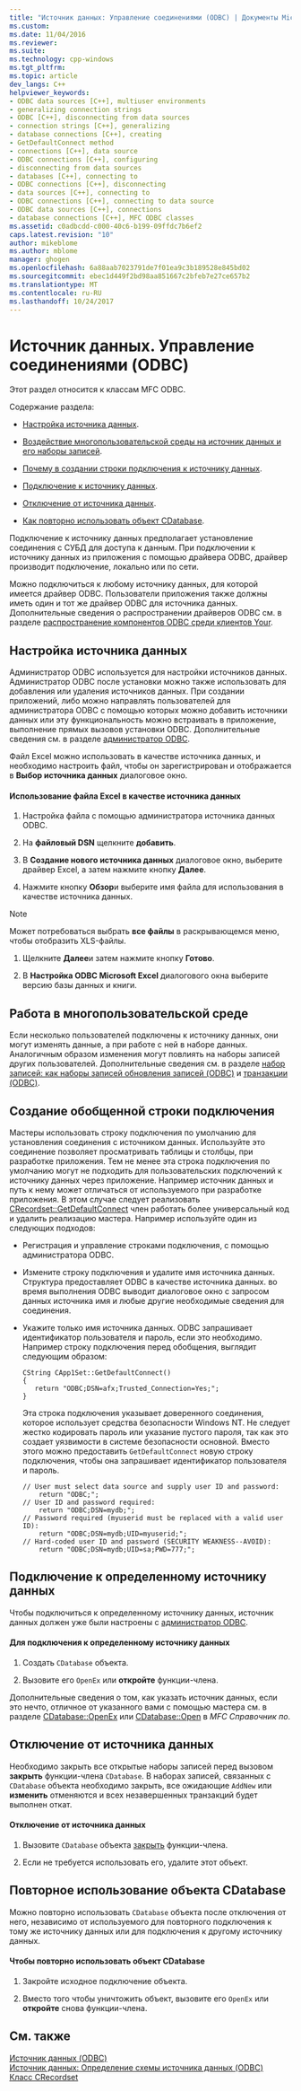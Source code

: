 ```yaml
---
title: "Источник данных: Управление соединениями (ODBC) | Документы Microsoft"
ms.custom: 
ms.date: 11/04/2016
ms.reviewer: 
ms.suite: 
ms.technology: cpp-windows
ms.tgt_pltfrm: 
ms.topic: article
dev_langs: C++
helpviewer_keywords:
- ODBC data sources [C++], multiuser environments
- generalizing connection strings
- ODBC [C++], disconnecting from data sources
- connection strings [C++], generalizing
- database connections [C++], creating
- GetDefaultConnect method
- connections [C++], data source
- ODBC connections [C++], configuring
- disconnecting from data sources
- databases [C++], connecting to
- ODBC connections [C++], disconnecting
- data sources [C++], connecting to
- ODBC connections [C++], connecting to data source
- ODBC data sources [C++], connections
- database connections [C++], MFC ODBC classes
ms.assetid: c0adbcdd-c000-40c6-b199-09ffdc7b6ef2
caps.latest.revision: "10"
author: mikeblome
ms.author: mblome
manager: ghogen
ms.openlocfilehash: 6a88aab7023791de7f01ea9c3b189528e845bd02
ms.sourcegitcommit: ebec1d449f2bd98aa851667c2bfeb7e27ce657b2
ms.translationtype: MT
ms.contentlocale: ru-RU
ms.lasthandoff: 10/24/2017
---
```

# <a name="data-source-managing-connections-odbc"></a>Источник данных. Управление соединениями (ODBC)
Этот раздел относится к классам MFC ODBC.  
  
 Содержание раздела:  
  
-   [Настройка источника данных](#_core_configuring_a_data_source).  
  
-   [Воздействие многопользовательской среды на источник данных и его наборы записей](#_core_working_in_a_multiuser_environment).  
  
-   [Почему в создании строки подключения к источнику данных](#_core_generalizing_the_connection_string).  
  
-   [Подключение к источнику данных](#_core_connecting_to_a_specific_data_source).  
  
-   [Отключение от источника данных](#_core_disconnecting_from_a_data_source).  
  
-   [Как повторно использовать объект CDatabase](#_core_reusing_a_cdatabase_object).  
  
 Подключение к источнику данных предполагает установление соединения с СУБД для доступа к данным. При подключении к источнику данных из приложения с помощью драйвера ODBC, драйвер производит подключение, локально или по сети.  
  
 Можно подключиться к любому источнику данных, для которой имеется драйвер ODBC. Пользователи приложения также должны иметь один и тот же драйвер ODBC для источника данных. Дополнительные сведения о распространении драйверов ODBC см. в разделе [распространение компонентов ODBC среди клиентов Your](../../data/odbc/redistributing-odbc-components-to-your-customers.md).  
  
##  <a name="_core_configuring_a_data_source"></a>Настройка источника данных  
 Администратор ODBC используется для настройки источников данных. Администратор ODBC после установки можно также использовать для добавления или удаления источников данных. При создании приложений, либо можно направлять пользователей для администратора ODBC с помощью которых можно добавить источники данных или эту функциональность можно встраивать в приложение, выполнение прямых вызовов установки ODBC. Дополнительные сведения см. в разделе [администратор ODBC](../../data/odbc/odbc-administrator.md).  
  
 Файл Excel можно использовать в качестве источника данных, и необходимо настроить файл, чтобы он зарегистрирован и отображается в **Выбор источника данных** диалоговое окно.  
  
#### <a name="to-use-an-excel-file-as-a-data-source"></a>Использование файла Excel в качестве источника данных  
  
1.  Настройка файла с помощью администратора источника данных ODBC.  
  
2.  На **файловый DSN** щелкните **добавить**.  
  
3.  В **Создание нового источника данных** диалоговое окно, выберите драйвер Excel, а затем нажмите кнопку **Далее**.  
  
4.  Нажмите кнопку **Обзор**и выберите имя файла для использования в качестве источника данных.  
  
> [!NOTE]
>  Может потребоваться выбрать **все файлы** в раскрывающемся меню, чтобы отобразить XLS-файлы.  
  
1.  Щелкните **Далее**и затем нажмите кнопку **Готово**.  
  
2.  В **Настройка ODBC Microsoft Excel** диалогового окна выберите версию базы данных и книги.  
  
##  <a name="_core_working_in_a_multiuser_environment"></a>Работа в многопользовательской среде  
 Если несколько пользователей подключены к источнику данных, они могут изменять данные, а при работе с ней в наборе данных. Аналогичным образом изменения могут повлиять на наборы записей других пользователей. Дополнительные сведения см. в разделе [набор записей: как наборы записей обновления записей (ODBC)](../../data/odbc/recordset-how-recordsets-update-records-odbc.md) и [транзакции (ODBC)](../../data/odbc/transaction-odbc.md).  
  
##  <a name="_core_generalizing_the_connection_string"></a>Создание обобщенной строки подключения  
 Мастеры использовать строку подключения по умолчанию для установления соединения с источником данных. Используйте это соединение позволяет просматривать таблицы и столбцы, при разработке приложения. Тем не менее эта строка подключения по умолчанию могут не подходить для пользовательских подключений к источнику данных через приложение. Например источник данных и путь к нему может отличаться от используемого при разработке приложения. В этом случае следует реализовать [CRecordset::GetDefaultConnect](../../mfc/reference/crecordset-class.md#getdefaultconnect) член работать более универсальный код и удалить реализацию мастера. Например используйте один из следующих подходов:  
  
-   Регистрация и управление строками подключения, с помощью администратора ODBC.  
  
-   Измените строку подключения и удалите имя источника данных. Структура предоставляет ODBC в качестве источника данных. во время выполнения ODBC выводит диалоговое окно с запросом данных источника имя и любые другие необходимые сведения для соединения.  
  
-   Укажите только имя источника данных. ODBC запрашивает идентификатор пользователя и пароль, если это необходимо. Например строку подключения перед обобщения, выглядит следующим образом:  
  
    ```  
    CString CApp1Set::GetDefaultConnect()  
    {  
       return "ODBC;DSN=afx;Trusted_Connection=Yes;";  
    }  
    ```  
  
     Эта строка подключения указывает доверенного соединения, которое использует средства безопасности Windows NT. Не следует жестко кодировать пароль или указание пустого пароля, так как это создает уязвимости в системе безопасности основной. Вместо этого можно предоставить `GetDefaultConnect` новую строку подключения, чтобы она запрашивает идентификатор пользователя и пароль.  
  
    ```  
    // User must select data source and supply user ID and password:  
        return "ODBC;";  
    // User ID and password required:  
        return "ODBC;DSN=mydb;";  
    // Password required (myuserid must be replaced with a valid user ID):  
        return "ODBC;DSN=mydb;UID=myuserid;";  
    // Hard-coded user ID and password (SECURITY WEAKNESS--AVOID):  
        return "ODBC;DSN=mydb;UID=sa;PWD=777;";  
    ```  
  
##  <a name="_core_connecting_to_a_specific_data_source"></a>Подключение к определенному источнику данных  
 Чтобы подключиться к определенному источнику данных, источник данных должен уже были настроены с [администратор ODBC](../../data/odbc/odbc-administrator.md).  
  
#### <a name="to-connect-to-a-specific-data-source"></a>Для подключения к определенному источнику данных  
  
1.  Создать `CDatabase` объекта.  
  
2.  Вызовите его `OpenEx` или **откройте** функции-члена.  
  
 Дополнительные сведения о том, как указать источник данных, если это нечто, отличное от указанного вами с помощью мастера см. в разделе [CDatabase::OpenEx](../../mfc/reference/cdatabase-class.md#openex) или [CDatabase::Open](../../mfc/reference/cdatabase-class.md#open) в *MFC Справочник по*.  
  
##  <a name="_core_disconnecting_from_a_data_source"></a>Отключение от источника данных  
 Необходимо закрыть все открытые наборы записей перед вызовом **закрыть** функции-члена `CDatabase`. В наборах записей, связанных с `CDatabase` объекта необходимо закрыть, все ожидающие `AddNew` или **изменить** отменяются и всех незавершенных транзакций будет выполнен откат.  
  
#### <a name="to-disconnect-from-a-data-source"></a>Отключение от источника данных  
  
1.  Вызовите `CDatabase` объекта [закрыть](../../mfc/reference/cdatabase-class.md#close) функции-члена.  
  
2.  Если не требуется использовать его, удалите этот объект.  
  
##  <a name="_core_reusing_a_cdatabase_object"></a>Повторное использование объекта CDatabase  
 Можно повторно использовать `CDatabase` объекта после отключения от него, независимо от используемого для повторного подключения к тому же источнику данных или для подключения к другому источнику данных.  
  
#### <a name="to-reuse-a-cdatabase-object"></a>Чтобы повторно использовать объект CDatabase  
  
1.  Закройте исходное подключение объекта.  
  
2.  Вместо того чтобы уничтожить объект, вызовите его `OpenEx` или **откройте** снова функции-члена.  
  
## <a name="see-also"></a>См. также  
 [Источник данных (ODBC)](../../data/odbc/data-source-odbc.md)   
 [Источник данных: Определение схемы источника данных (ODBC)](../../data/odbc/data-source-determining-the-schema-of-the-data-source-odbc.md)   
 [Класс CRecordset](../../mfc/reference/crecordset-class.md)